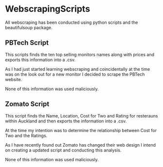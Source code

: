 # WebscrapingScripts

All webscraping has been conducted using python scripts and the beautifulsoup package.

PBTech Script
---------------------

This scripts finds the ten top selling monitors names along with prices and exports this information into a .csv.

As I had just started learning webscraping and coincidentally at the time was on the look out for a new monitor I decided to scrape the PBTech website.

None of this information was used maliciously.


Zomato Script
---------------------

This script finds the Name, Location, Cost for Two and Rating for resterauns within Auckland and then exports the information into a .csv.

At the time my intention was to determine the relationship between Cost for Two and the Ratings.

As I have recently found out Zomato has changed their web design I intend on creating a updated script and conducting this analysis.

None of this information was used maliciously.
